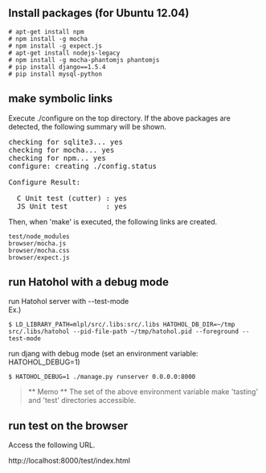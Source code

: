Install packages (for Ubuntu 12.04)
-----------------------------------

    # apt-get install npm
    # npm install -g mocha
    # npm install -g expect.js
    # apt-get install nodejs-legacy
    # npm install -g mocha-phantomjs phantomjs
    # pip install django==1.5.4
    # pip install mysql-python

make symbolic links
-------------------
Execute ./configure on the top directory. If the above packages are detected,
the following summary will be shown.

<pre>
checking for sqlite3... yes
checking for mocha... yes
checking for npm... yes
configure: creating ./config.status
<snip>
Configure Result:

  C Unit test (cutter) : yes
  JS Unit test         : yes
</pre>

Then, when 'make' is executed, the following links are created.

    test/node_modules
    browser/mocha.js
    browser/mocha.css
    browser/expect.js

run Hatohol with a debug mode
-----------------------------
run Hatohol server with --test-mode  
Ex.)

    $ LD_LIBRARY_PATH=mlpl/src/.libs:src/.libs HATOHOL_DB_DIR=~/tmp src/.libs/hatohol --pid-file-path ~/tmp/hatohol.pid --foreground --test-mode

run djang with debug mode (set an environment variable: HATOHOL_DEBUG=1)

    $ HATOHOL_DEBUG=1 ./manage.py runserver 0.0.0.0:8000

> ** Memo ** The set of the above environment variable make 'tasting' and 'test'
directories accessible.

run test on the browser
-----------------------
Access the following URL.

http://localhost:8000/test/index.html

